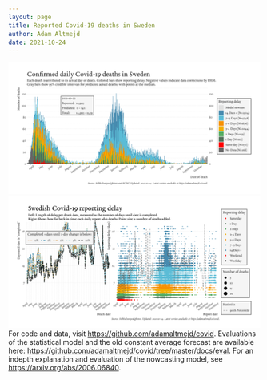```yaml
---
layout: page
title: Reported Covid-19 deaths in Sweden
author: Adam Altmejd
date: 2021-10-24
---
```


![Graph of Swedish Covid-19 deaths with reporting delay.](deaths_lag_sweden_2021-10-24.png "Swedish Covid-19 deaths.")
![Graph of Swedish Covid-19 reporting delay in daily deaths.](lag_trend_sweden_2021-10-24.png "Trend in Swedish Covid-19 mortality reporting delay.")
For code and data, visit <https://github.com/adamaltmejd/covid>.
Evaluations of the statistical model and the old constant average forecast are available here: <https://github.com/adamaltmejd/covid/tree/master/docs/eval>.
For an indepth explanation and evaluation of the nowcasting model, see <https://arxiv.org/abs/2006.06840>.
